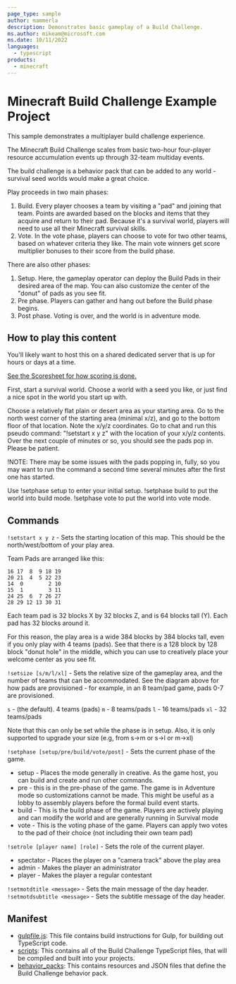 ```yaml
---
page_type: sample
author: mammerla
description: Demonstrates basic gameplay of a Build Challenge.
ms.author: mikeam@microsoft.com
ms.date: 10/11/2022
languages:
  - typescript
products:
  - minecraft
---
```


# Minecraft Build Challenge Example Project

This sample demonstrates a multiplayer build challenge experience.

The Minecraft Build Challenge scales from basic two-hour four-player resource accumulation events up through 32-team multiday events.

The build challenge is a behavior pack that can be added to any world - survival seed worlds would make a great choice.

Play proceeds in two main phases:

1. Build. Every player chooses a team by visiting a "pad" and joining that team. Points are awarded based on the blocks and items that they acquire and return to their pad. Because it's a survival world, players will need to use all their Minecraft survival skills.
1. Vote. In the vote phase, players can choose to vote for two other teams, based on whatever criteria they like. The main vote winners get score multiplier bonuses to their score from the build phase.

There are also other phases:

1. Setup. Here, the gameplay operator can deploy the Build Pads in their desired area of the map.  You can also customize the center of the "donut" of pads as you see fit.
1. Pre phase. Players can gather and hang out before the Build phase begins.
1. Post phase. Voting is over, and the world is in adventure mode.

## How to play this content

You'll likely want to host this on a shared dedicated server that is up for hours or days at a time.

[See the Scoresheet for how scoring is done.](ScoreSheet.md)

First, start a survival world. Choose a world with a seed you like, or just find a nice spot in the world you start up with.

Choose a relatively flat plain or desert area as your starting area.  Go to the north west corner of the starting area (minimal x/z), and go to the bottom floor of that location. Note the x/y/z coordinates. Go to chat and run this pseudo command: "!setstart x y z" with the location of your x/y/z contents. Over the next couple of minutes or so, you should see the pads pop in. Please be patient.

!NOTE: There may be some issues with the pads popping in, fully, so you may want to run the command a second time several minutes after the first one has started.

Use !setphase setup to enter your initial setup. !setphase build to put the world into build mode. !setphase vote to put the world into vote mode.


## Commands

`!setstart x y z` - Sets the starting location of this map. This should be the north/west/bottom of your play area.

Team Pads are arranged like this:

```dotnetcli
16 17  8  9 18 19
20 21  4  5 22 23
14  0        2 10
15  1        3 11
24 25  6  7 26 27
28 29 12 13 30 31
```

Each team pad is 32 blocks X by 32 blocks Z, and is 64 blocks tall (Y). Each pad has 32 blocks around it.  

For this reason, the play area is a wide 384 blocks by 384 blocks tall, even if you only play with 4 teams (pads). See that there is a 128 block by 128 block "donut hole" in the middle, which you can use to creatively place your welcome center as you see fit.

`!setsize [s/m/l/xl]` - Sets the relative size of the gameplay area, and the number of teams that can be accommodated. See the diagram above for how pads are provisioned - for example, in an 8 team/pad game, pads 0-7 are provisioned.

`s` - (the default).  4 teams (pads)
`m` - 8 teams/pads
`l` - 16 teams/pads
`xl` - 32 teams/pads

Note that this can only be set while the phase is in setup. Also, it is only supported to upgrade your size (e.g, from s->m or s->l or m->xl)

`!setphase [setup/pre/build/vote/post]` - Sets the current phase of the game.
        
* setup - Places the mode generally in creative. As the game host, you can build and create and run other commands.
* pre - this is in the pre-phase of the game. The game is in Adventure mode so customizations cannot be made. This might be useful as a lobby to assembly players before the formal build event starts.
* build - This is the build phase of the game. Players are actively playing and can modify the world and are generally running in Survival mode
* vote - This is the voting phase of the game. Players can apply two votes to the pad of their choice (not including their own team pad)

`!setrole [player name] [role]` - Sets the role of the current player.

* spectator - Places the player on a "camera track" above the play area
* admin - Makes the player an administrator
* player - Makes the player a regular contestant

`!setmotdtitle <message>` - Sets the main message of the day header.
`!setmotdsubtitle <message>` - Sets the subtitle message of the day header.

## Manifest

- [gulpfile.js](https://github.com/microsoft/minecraft-scripting-samples/blob/main/build-challenge/gulpfile.js): This file contains build instructions for Gulp, for building out TypeScript code.
- [scripts](https://github.com/microsoft/minecraft-scripting-samples/blob/main/build-challenge/scripts): This contains all of the Build Challenge TypeScript files, that will be compiled and built into your projects.
- [behavior_packs](https://github.com/microsoft/minecraft-scripting-samples/blob/main/build-challenge/behavior_packs): This contains resources and JSON files that define the Build Challenge behavior pack.
